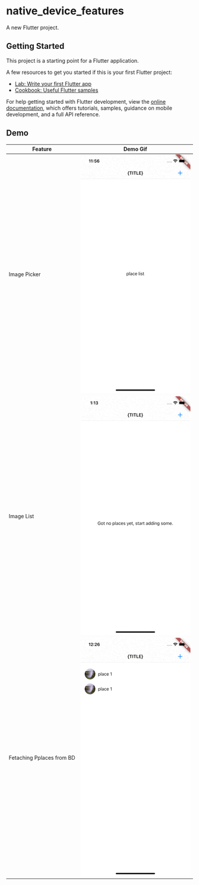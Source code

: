 # native_device_features

A new Flutter project.

## Getting Started

This project is a starting point for a Flutter application.

A few resources to get you started if this is your first Flutter project:

- [Lab: Write your first Flutter app](https://docs.flutter.dev/get-started/codelab)
- [Cookbook: Useful Flutter samples](https://docs.flutter.dev/cookbook)

For help getting started with Flutter development, view the
[online documentation](https://docs.flutter.dev/), which offers tutorials,
samples, guidance on mobile development, and a full API reference.


## Demo

| Feature | Demo Gif |
| --- | ----------- |
| Image Picker | ![Alt Text](image-picker.gif) |
| Image List | ![Alt Text](list-image.gif) |
| Fetaching Pplaces from BD | ![Alt Text](fetch-place-db.gif) |
